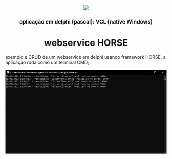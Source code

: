 <p align="center">
 <a href="https://www.embarcadero.com" target="_blank"><img src="https://upload.wikimedia.org/wikipedia/commons/b/bd/Delphi_Language_Logo.png" width="200"></a>

 <h3 align="center"> aplicação em delphi (pascal): VCL (native Windows) </h1>
</p>

<h1 align="center"> webservice HORSE </h1>

exemplo e CRUD de um webservice em delphi usando framework HORSE, a aplicação roda como um terminal CMD;

![descrição da imagem](https://raw.githubusercontent.com/Aristotelislacerda10/WSHorse/master/TerminalServerHorse.PNG)
 

